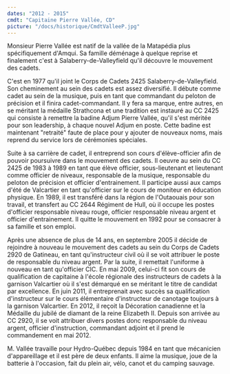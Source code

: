 ```yaml
---
dates: "2012 - 2015"
cmdt: "Capitaine Pierre Vallée, CD" 
picture: "/docs/historique/CmdtValleeP.jpg"
---
```


Monsieur Pierre Vallée est natif de la vallée de la Matapédia plus spécifiquement d'Amqui. Sa famille déménage à quelque reprise et finalement c'est à Salaberry-de-Valleyfield qu'il découvre le mouvement des cadets.

C'est en 1977 qu'il joint le Corps de Cadets 2425 Salaberry-de-Valleyfield. Son cheminement au sein des cadets est assez diversifié. Il débute comme cadet au sein de la musique, puis en tant que commandant du peloton de précision et il finira cadet-commandant. Il y fera sa marque, entre autres, en se méritant la médaille Strathcona et une tradition est instauré au CC 2425 qui consiste à remettre la badine Adjum Pierre Vallée, qu'il s'est méritée pour son leadership, à chaque nouvel Adjum en poste. Cette badine est maintenant "retraité" faute de place pour y ajouter de nouveaux noms, mais reprend du service lors de cérémonies spéciales.

Suite à sa carrière de cadet, il entreprend son cours d'élève-officier afin de pouvoir poursuivre dans le mouvement des cadets. Il oeuvre au sein du CC 2425 de 1983 à 1989 en tant que élève officier, sous-lieutenant et lieutenant comme officier de niveaux, responsable de la musique, responsable du peloton de précision et officier d'entrainement. Il participe aussi aux camps d'été de Valcartier en tant qu'officier sur le cours de moniteur en éducation physique. En 1989, il est transféré dans la région de l'Outaouais pour son travail, et transfert au CC 2644 Régiment de Hull, où il occupe les postes d'officier responsable niveau rouge, officier responsable niveau argent et officier d'entrainement. Il quitte le mouvement en 1992 pour se consacrer à sa famille et son emploi.

Après une absence de plus de 14 ans, en septembre 2005 il décide de rejoindre à nouveau le mouvement des cadets au sein du Corps de Cadets 2920 de Gatineau, en tant qu'instructeur civil où il se voit attribuer le poste de responsable du niveau argent. Par la suite, il remettait l'uniforme à nouveau en tant qu'officier CIC. En mai 2009, celui-ci fit son cours de qualification de capitaine à l'école régionale des instructeurs de cadets à la garnison Valcartier où il s'est démarqué en se méritant le titre de candidat par excellence. En juin 2011, il entreprenait avec succès sa qualification d'instructeur sur le cours élémentaire d'instructeur de canotage toujours à la garnison Valcartier. En 2012, il reçoit la Décoration canadienne et la Médaille du jubilé de diamant de la reine Elizabeth II. Depuis son arrivée au CC 2920, il se voit attribuer divers postes donc responsable du niveau argent, officier d'instruction, commandant adjoint et il prend le commandement en mai 2012.

M. Vallée travaille pour Hydro-Québec depuis 1984 en tant que mécanicien d'appareillage et il est père de deux enfants. Il aime la musique, joue de la batterie à l'occasion, fait du plein air, vélo, canot et du camping sauvage.